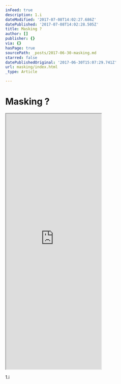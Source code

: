 ```yaml
---
inFeed: true
description: 1.i
dateModified: '2017-07-08T14:02:27.686Z'
datePublished: '2017-07-08T14:02:28.505Z'
title: Masking ?
author: []
publisher: {}
via: {}
hasPage: true
sourcePath: _posts/2017-06-30-masking.md
starred: false
datePublishedOriginal: '2017-06-30T15:07:29.741Z'
url: masking/index.html
_type: Article

---
```

# Masking ?

<iframe src="https://the-grid.github.io/ed-userhtml/?g=eJylkMtOwzAQRff-CiubQqXYOxZJmj9ALFlP3JE71K96HKKC-HfSKhINIDasz9WZe6fjcnbYCwUuHaAukC0W-S6k9MDHmjxYbOSY3d3mUEriRutpmtQwEAzKRK85GgLn9SX-oPjVbu5bqbdPqVAMco_yEfg04lbPykWaItOFNgZDwdx-ER_38zU3egoQDN4QpreZmBgKUGjFFdQTDkcq9f-aPl8lS7-V8teeq8S3Vj94Oaf1ng8hOr28XHTkrTQOmHfV7fsrydnsqr9XcAKD6iXZqu-GrHvxCXHfmF0" height="800" style=""></iframe>

1.i